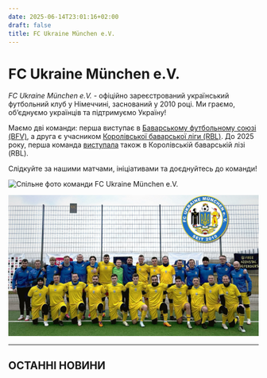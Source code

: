 ```yaml
---
date: 2025-06-14T23:01:16+02:00
draft: false
title: FC Ukraine München e.V.
---
```

# FC Ukraine München e.V.

*FC Ukraine München e.V.* - офіційно зареєстрований український футбольний клуб
у Німеччині, заснований у 2010 році.
Ми граємо, об’єднуємо українців та підтримуємо Україну!

Маємо дві команди: перша виступає в [Баварському футбольному союзі (BFV)](https://www.bfv.de/mannschaften/fc-ukraine-muenchen/02Q41B242K000000VS5489B1VTILVS2U),
а друга є учасником [Королівської баварської ліги (RBL)](https://royalbavarianliga.de/teaminfo.php?teamid=o2189).
До 2025 року, перша команда [виступала](https://royalbavarianliga.de/teaminfo.php?teamid=m760) також в Королівській баварській лізі (RBL).

Слідкуйте за нашими матчами, ініціативами та доєднуйтесь до команди!

![Спільне фото команди FC Ukraine München e.V.](/images/uploads/2025-09-08-dsc00601.jpeg "Спільне фото, 8 вересня 2025")

![Спільне фото команди FC Ukraine München e.V.](img.jpg "Спільне фото, Червень 2025")

- - -

## ОСТАННІ НОВИНИ
